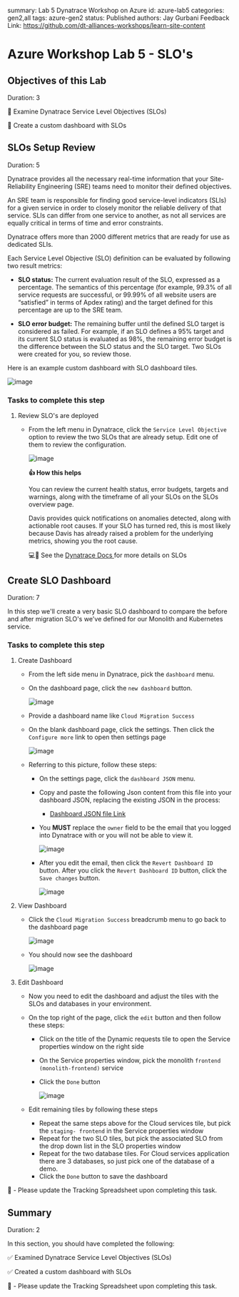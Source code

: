 summary: Lab 5 Dynatrace Workshop on Azure
id: azure-lab5
categories: gen2,all
tags: azure-gen2
status: Published
authors: Jay Gurbani
Feedback Link: https://github.com/dt-alliances-workshops/learn-site-content


# Azure Workshop Lab 5 - SLO's

## Objectives of this Lab 
Duration: 3

🔷 Examine Dynatrace Service Level Objectives (SLOs)

🔷 Create a custom dashboard with SLOs 


## SLOs Setup Review
Duration: 5

Dynatrace provides all the necessary real-time information that your Site-Reliability Engineering (SRE) teams need to monitor their defined objectives.

An SRE team is responsible for finding good service-level indicators (SLIs) for a given service in order to closely monitor the reliable delivery of that service. SLIs can differ from one service to another, as not all services are equally critical in terms of time and error constraints.

Dynatrace offers more than 2000 different metrics that are ready for use as dedicated SLIs.

Each Service Level Objective (SLO) definition can be evaluated by following two result metrics:

* **SLO status:** The current evaluation result of the SLO, expressed as a percentage. The semantics of this percentage (for example, 99.3% of all service requests are successful, or 99.99% of all website users are “satisfied” in terms of Apdex rating) and the target defined for this percentage are up to the SRE team.

* **SLO error budget:** The remaining buffer until the defined SLO target is considered as failed. For example, if an SLO defines a 95% target and its current SLO status is evaluated as 98%, the remaining error budget is the difference between the SLO status and the SLO target.
Two SLOs were created for you, so review those.

Here is an example custom dashboard with SLO dashboard tiles.

![image](img/lab4-slo-dashboard.png)


### Tasks to complete this step
1. Review SLO's are deployed

    * From the left menu in Dynatrace, click the `Service Level Objective` option to review the two SLOs that are already setup.  Edit one of them to review the configuration.

        ![image](img/lab4-slo-list.png)

        <aside class="positive">

        **👍 How this helps**

        You can review the current health status, error budgets, targets and warnings, along with the timeframe of all your SLOs on the SLOs overview page.

        Davis provides quick notifications on anomalies detected, along with actionable root causes. If your SLO has turned red, this is most likely because Davis has already raised a problem for the underlying metrics, showing you the root cause.
        </aside>

        <aside class="positive">💻📓 See the <a href="https://www.dynatrace.com/support/help/how-to-use-dynatrace/service-level-objectives/" target="_blank"> Dynatrace Docs </a> for more details on SLOs
        </aside>

## Create SLO Dashboard
Duration: 7

In this step we'll create a very basic SLO dashboard to compare the before and after migration SLO's we've defined for our Monolith and Kubernetes service.

### Tasks to complete this step
1.  Create Dashboard
    * From the left side menu in Dynatrace, pick the `dashboard` menu.
    * On the dashboard page, click the `new dashboard` button.

        ![image](img/lab4-dashboard.png)

    - Provide a dashboard name like `Cloud Migration Success`
    - On the blank dashboard page, click the settings.  Then click the `Configure more` link to open then settings page

        ![image](img/lab4-dashboard-settings-upd.png)

    - Referring to this picture, follow these steps:
        * On the settings page, click the `dashboard JSON` menu.
        * Copy and paste the following Json content from this file into your dashboard JSON, replacing the existing JSON in the process:
            * <a href="https://raw.githubusercontent.com/dt-alliances-workshops/azure-modernization-dt-orders-setup/master/learner-scripts/cloud-modernization-dashboard.json" target="_blank"> Dashboard JSON file Link</a>
        * You **MUST** replace the `owner` field to be the email that you logged into Dynatrace with or you will not be able to view it.

            ![image](img/lab4-dashboard-json.png)

        * After you edit the email, then click the `Revert Dashboard ID` button.  After you click the `Revert Dashboard ID` button, click the `Save changes` button.

            ![image](img/lab4-save-dashboard.png)
2. View Dashboard
    - Click the `Cloud Migration Success` breadcrumb menu to go back to the dashboard page

        ![image](img/lab4-dashboard-bread.png)

    - You should now see the dashboard

        ![image](img/lab4-dashboard-view.png)

3. Edit Dashboard
    - Now you need to edit the dashboard and adjust the tiles with the SLOs and databases in your environment.
    - On the top right of the page, click the `edit` button and then follow these steps:
        *  Click on the title of the Dynamic requests tile to open the Service properties window on the right side 
        *  On the Service properties window, pick the monolith `frontend (monolith-frontend)` service
        *  Click the `Done` button

            ![image](img/lab4-dashboard-edit-tile.png)

    - Edit remaining tiles by following these steps
        * Repeat the same steps above for the Cloud services tile, but pick the `staging- frontend` in the Service properties window
        * Repeat for the two SLO tiles, but pick the associated SLO from the drop down list in the SLO properties window
        * Repeat for the two database tiles. For Cloud services application there are 3 databases, so just pick one of the database of a demo.
        * Click the `Done` button to save the dashboard


<aside class="positive"> 🏫 - Please update the Tracking Spreadsheet upon completing this task. </aside>


## Summary
Duration: 2

In this section, you should have completed the following:

✅ Examined Dynatrace Service Level Objectives (SLOs)

✅ Created a custom dashboard with SLOs 

<aside class="positive"> 🏫 - Please update the Tracking Spreadsheet upon completing this task. </aside>